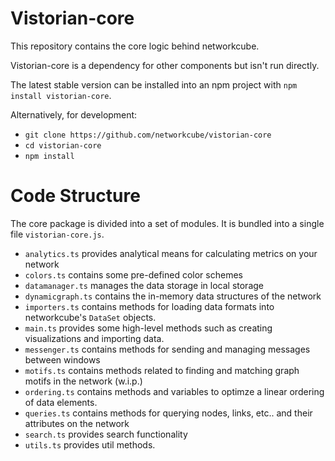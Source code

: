 # Vistorian-core

This repository contains the core logic behind networkcube.

Vistorian-core is a dependency for other components but isn't run directly.

The latest stable version can be installed into an npm project with `npm install vistorian-core`.

Alternatively, for development:
* `git clone https://github.com/networkcube/vistorian-core`
* `cd vistorian-core`
* `npm install`


# Code Structure

The core package is divided into a set of modules. It is bundled into a single file `vistorian-core.js`.

* `analytics.ts` provides analytical means for calculating metrics on your network
* `colors.ts` contains some pre-defined color schemes 
* `datamanager.ts` manages the data storage in local storage
* `dynamicgraph.ts` contains the in-memory data structures of the network
* `importers.ts` contains methods for loading data formats into networkcube's `DataSet` objects.
* `main.ts` provides some high-level methods such as creating visualizations and importing data.
* `messenger.ts` contains methods for sending and managing messages between windows
* `motifs.ts` contains methods related to finding and matching graph motifs in the network (w.i.p.)
* `ordering.ts` contains methods and variables to optimze a linear ordering of data elements.
* `queries.ts` contains methods for querying nodes, links, etc.. and their attributes on the network
* `search.ts` provides search functionality
* `utils.ts` provides util methods.
